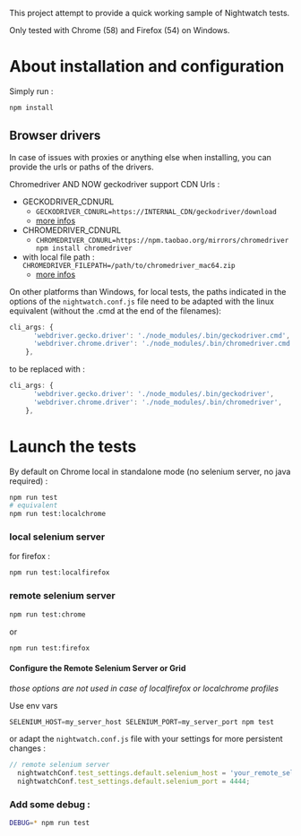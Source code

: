 
This project attempt to provide a quick working sample of Nightwatch tests.

Only tested with Chrome (58) and Firefox (54) on Windows.

# About installation and configuration

Simply run :
```sh
npm install
```

## Browser drivers

In case of issues with proxies or anything else when installing, you can provide the urls or paths of the drivers.

Chromedriver AND NOW geckodriver support CDN Urls :
 * GECKODRIVER_CDNURL
   * ```GECKODRIVER_CDNURL=https://INTERNAL_CDN/geckodriver/download```
   * [more infos](https://www.npmjs.com/package/geckodriver)
 * CHROMEDRIVER_CDNURL
   * ```CHROMEDRIVER_CDNURL=https://npm.taobao.org/mirrors/chromedriver npm install chromedriver```
* with local file path : ```CHROMEDRIVER_FILEPATH=/path/to/chromedriver_mac64.zip```
   * [more infos](https://www.npmjs.com/package/chromedriver)


On other platforms than Windows, for local tests, the paths indicated in the options of the ```nightwatch.conf.js``` file need to be adapted with the linux equivalent (without the .cmd at the end of the filenames):
```js
cli_args: {
      'webdriver.gecko.driver': './node_modules/.bin/geckodriver.cmd',
      'webdriver.chrome.driver': './node_modules/.bin/chromedriver.cmd',
    },
```
to be replaced with :
```js
cli_args: {
      'webdriver.gecko.driver': './node_modules/.bin/geckodriver',
      'webdriver.chrome.driver': './node_modules/.bin/chromedriver',
    },
```

# Launch the tests

By default on Chrome local in standalone mode (no selenium server, no java required) :
```sh
npm run test
# equivalent
npm run test:localchrome
```

### local selenium server
for firefox :
```sh
npm run test:localfirefox
```

### remote selenium server
```sh
npm run test:chrome
```
or
```sh
npm run test:firefox
```

#### Configure the Remote Selenium Server or Grid

_those options are not used in case of localfirefox or localchrome profiles_

Use env vars
```js
SELENIUM_HOST=my_server_host SELENIUM_PORT=my_server_port npm test
```

or adapt the ```nightwatch.conf.js``` file with your settings for more persistent changes :

```js
// remote selenium server
  nightwatchConf.test_settings.default.selenium_host = 'your_remote_selenium_server';
  nightwatchConf.test_settings.default.selenium_port = 4444;
```


### Add some debug :
```sh
DEBUG=* npm run test
```
